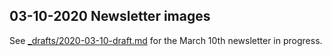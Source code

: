 ## 03-10-2020 Newsletter images

See [_drafts/2020-03-10-draft.md](../../_drafts/2020-03-10-draft.md) for the March 10th newsletter in progress.
